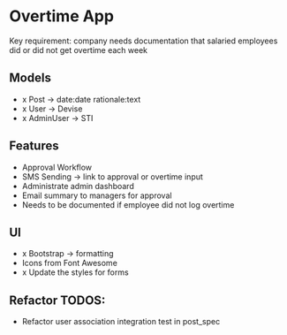 # Overtime App

Key requirement: company needs documentation that salaried employees did or did not get overtime each week

## Models

- x Post -> date:date rationale:text
- x User -> Devise
- x AdminUser -> STI

## Features
- Approval Workflow
- SMS Sending -> link to approval or overtime input
- Administrate admin dashboard
- Email summary to managers for approval
- Needs to be documented if employee did not log overtime

## UI
- x Bootstrap -> formatting 
- Icons from Font Awesome
- x Update the styles for forms

## Refactor TODOS:
- Refactor user association integration test in post_spec
